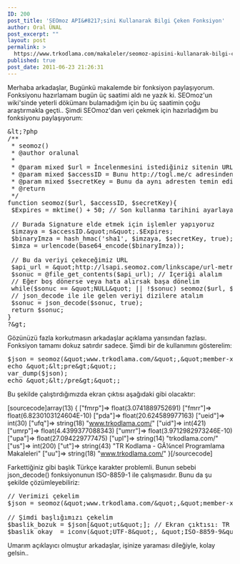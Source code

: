 ```yaml
---
ID: 200
post_title: 'SEOmoz API&#8217;sini Kullanarak Bilgi Çeken Fonksiyon'
author: Oral ÜNAL
post_excerpt: ""
layout: post
permalink: >
  https://www.trkodlama.com/makaleler/seomoz-apisini-kullanarak-bilgi-ceken-fonksiyon-200.html
published: true
post_date: 2011-06-23 21:26:31
---
```

Merhaba arkadaşlar,
Bugünkü makalemde bir fonksiyon paylaşıyorum. Fonksiyonu hazırlamam bugün üç saatimi aldı ne yazık ki. SEOmoz'un wiki'sinde yeterli dökümanı bulamadığım için bu üç saatimin çoğu araştırmakla geçti.. Şimdi SEOmoz'dan veri çekmek için hazırladığım bu fonksiyonu paylaşıyorum:

<pre class="lang:php decode:1 " >&amp;lt;?php
/**
 * seomoz()
 * @author oralunal
 *
 * @param mixed $url = İncelenmesini istediğiniz sitenin URL'si
 * @param mixed $accessID = Bunu http://togl.me/c adresinden temin ediyorsunuz
 * @param mixed $secretKey = Bunu da aynı adresten temin ediyorsunuz
 * @return
 */
function seomoz($url, $accessID, $secretKey){
 $Expires = mktime() + 50; // Son kullanma tarihini ayarlayalım. Min. 50 isterseniz arttırabilirsiniz

 // Burada Signature elde etmek i&ccedil;in işlemler yapıyoruz
 $imzaya = $accessID.&amp;quot;n&amp;quot;.$Expires;
 $binaryImza = hash_hmac('sha1', $imzaya, $secretKey, true);
 $imza = urlencode(base64_encode($binaryImza));

 // Bu da veriyi &ccedil;ekeceğimiz URL
 $api_url = &amp;quot;http://lsapi.seomoz.com/linkscape/url-metrics/&amp;quot;.$url.&amp;quot;?AccessID=&amp;quot;.$accessID.&amp;quot;&amp;amp;Expires=&amp;quot;.$Expires.&amp;quot;&amp;amp;Signature=&amp;quot;.$imza;
 $sonuc = @file_get_contents($api_url); // İ&ccedil;eriği alalım
 // Eğer boş d&ouml;nerse veya hata alırsak başa d&ouml;nelim
 while($sonuc == &amp;quot;NULL&amp;quot; || !$sonuc) seomoz($url, $accessID, $secretKey);
 // json_decode ile ile gelen veriyi dizilere atalım
 $sonuc = json_decode($sonuc, true);
 return $sonuc;
}
?&amp;gt;</pre>

Gözünüzü fazla korkutmasın arkadaşlar açıklama yarısından fazlası. Fonksiyon tamamı dokuz satırdır sadece. Şimdi bir de kullanımını gösterelim:

<pre class="lang:php decode:1 " >$json = seomoz(&amp;quot;www.trkodlama.com/&amp;quot;,&amp;quot;member-xxxxxxx&amp;quot;, &amp;quot;xxxxxxxxxxxxxxxxxxxxxxxxxxxxxxxx&amp;quot;);
echo &amp;quot;&amp;lt;pre&amp;gt;&amp;quot;;
var_dump($json);
echo &amp;quot;&amp;lt;/pre&amp;gt;&amp;quot;;</pre>

Bu şekilde çalıştırdığımızda ekran çıktısı aşağıdaki gibi olacaktır:

[sourcecode]array(13) {
  [&quot;fmrp&quot;]=&gt;
  float(3.0741889752691)
  [&quot;fmrr&quot;]=&gt;
  float(6.8230103124604E-10)
  [&quot;pda&quot;]=&gt;
  float(20.624589977163)
  [&quot;ueid&quot;]=&gt;
  int(30)
  [&quot;ufq&quot;]=&gt;
  string(18) &quot;www.trkodlama.com/&quot;
  [&quot;uid&quot;]=&gt;
  int(421)
  [&quot;umrp&quot;]=&gt;
  float(4.4399377088343)
  [&quot;umrr&quot;]=&gt;
  float(3.9712982973246E-10)
  [&quot;upa&quot;]=&gt;
  float(27.094229777475)
  [&quot;upl&quot;]=&gt;
  string(14) &quot;trkodlama.com/&quot;
  [&quot;us&quot;]=&gt;
  int(200)
  [&quot;ut&quot;]=&gt;
  string(43) &quot;TR Kodlama - GÃ¼ncel Programlama Makaleleri&quot;
  [&quot;uu&quot;]=&gt;
  string(18) &quot;www.trkodlama.com/&quot;
}[/sourcecode]

Farkettiğiniz gibi başlık Türkçe karakter problemli. Bunun sebebi json_decode() fonksiyonunun ISO-8859-1 ile çalışmasıdır. Bunu da şu şekilde çözümleyebiliriz:

<pre class="lang:php decode:1 " >// Verimizi &ccedil;ekelim
$json = seomoz(&amp;quot;www.trkodlama.com/&amp;quot;,&amp;quot;member-xxxxxxx&amp;quot;, &amp;quot;xxxxxxxxxxxxxxxxxxxxxxxxxxxxxxxx&amp;quot;);

// Şimdi başlığımızı &ccedil;ekelim
$baslik_bozuk = $json[&amp;quot;ut&amp;quot;]; // Ekran &ccedil;ıktısı: TR Kodlama - G&Atilde;&frac14;ncel Programlama Makaleleri
$baslik_okay  = iconv(&amp;quot;UTF-8&amp;quot;, &amp;quot;ISO-8859-9&amp;quot;, $baslik_bozuk); // Ekran &ccedil;ıktısı: TR Kodlama - G&uuml;ncel Programlama Makaleleri</pre>

Umarım açıklayıcı olmuştur arkadaşlar, işinize yaraması dileğiyle, kolay gelsin..